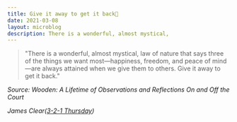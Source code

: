 ```yaml
---
title: Give it away to get it back🔁
date: 2021-03-08
layout: microblog
description: There is a wonderful, almost mystical,
---
```


>"There is a wonderful, almost mystical, law of nature that says three of the things we want most—happiness, freedom, and peace of mind—are always attained when we give them to others. Give it away to get it back."

*Source: Wooden: A Lifetime of Observations and Reflections On and Off the Court*

*James Clear([3-2-1 Thursday](https://jamesclear.com/3-2-1/march-4-2021?rh_ref=30b59e17​))*